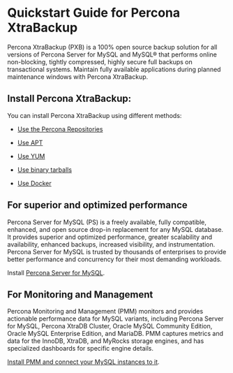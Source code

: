 # Quickstart Guide for Percona XtraBackup

Percona XtraBackup (PXB) is a 100% open source backup solution for all versions of Percona Server for MySQL and MySQL® that performs online non-blocking, tightly compressed, highly secure full backups on transactional systems. Maintain fully available applications during planned maintenance windows with Percona XtraBackup.

## Install Percona XtraBackup:

You can install Percona XtraBackup using different methods:

* [Use the Percona Repositories](installation.md)

* [Use APT](apt-repo.md)

* [Use YUM](yum-repo.md)

* [Use binary tarballs](binary-tarball.md)

* [Use Docker](docker.md)

## For superior and optimized performance

Percona Server for MySQL (PS) is a freely available, fully compatible, enhanced, and open source drop-in replacement for any MySQL database. It provides superior and optimized performance, greater scalability and availability, enhanced backups, increased visibility, and instrumentation. Percona Server for MySQL is trusted by thousands of enterprises to provide better performance and concurrency for their most demanding workloads.

Install [Percona Server for MySQL](https://docs.percona.com/percona-server/8.1/installation.html).

<!--- Do we need PXC? We do not have PXC 8.1 branch

## For high availability

Percona XtraDB Cluster (PXC) is a 100% open source, enterprise-grade, highly available clustering solution for MySQL multi-master setups based on Galera. PXC helps enterprises minimize unexpected downtime and data loss, reduce costs, and improve performance and scalability of your database environments supporting your critical business applications in the most demanding public, private, and hybrid cloud environments. 

Install [Percona XtraDB Cluster](https://docs.percona.com/percona-xtradb-cluster/8.0/install/index.html).

 -->

## For Monitoring and Management

Percona Monitoring and Management (PMM) monitors and provides actionable performance data for MySQL variants, including Percona Server for MySQL, Percona XtraDB Cluster, Oracle MySQL Community Edition, Oracle MySQL Enterprise Edition, and MariaDB. PMM captures metrics and data for the InnoDB, XtraDB, and MyRocks storage engines, and has specialized dashboards for specific engine details.

[Install PMM and connect your MySQL instances to it](https://docs.percona.com/percona-monitoring-and-management/get-started/index.html).